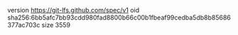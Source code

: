 version https://git-lfs.github.com/spec/v1
oid sha256:6bb5afc7bb93cdd980fad8800b66c00b1fbeaf99cedba5db8b85686377ac703c
size 3559
